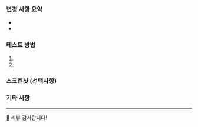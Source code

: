 <!--
[Pull Reqeust 템플릿]
이 메시지는 '주석'이므로, 실제 문서에는 포함되지 않습니다.
PR을 작성하기 전, 아래 내용을 점검해주세요.

1. 문제없이 빌드가 되는 코드인가?
2. 내가 구현한 내용에 문제는 없는가?
3. Code Convention과 Unreal Project Convention을 잘 지켰는가?
4. branch의 이름을 올바르게 지었는가? (Unreal Project Convention 참고) 
-->

### 변경 사항 요약
<!-- 이 PR에서 어떤 변경이 있었는지 요약해주세요 -->
- <!-- 기능 추가 / 버그 수정 / 리팩토링 등 -->
- <!-- 관련 이슈 번호: #123 (있다면) -->


### 테스트 방법
<!-- 구현한 내용을 어떻게 확인할 수 있는지, 어떻게 테스트할 수 있는지 설명하세요 -->
1. <!--어떤 페이지 또는 기능에서 -->
2. <!--어떤 절차로 테스트했는지 -->



### 스크린샷 (선택사항)
<!-- 변경 사항을 보여줄 스크린샷을 첨부해주세요 -->
<!-- 스크린샷이 없다면 이 부분을 지워주세요. -->


### 기타 사항
<!-- 리뷰어에게 전달하고 싶은 메시지나 참고할 만한 내용을 적어주세요 -->


<!--
[Pull Reqeust 템플릿]
이 메시지는 '주석'이므로, 실제 문서에는 포함되지 않습니다.
PR을 제출하기 전, 아래 내용을 점검해주세요.

1. 올바른 리뷰어를 지정했는가?
2. 템플릿 안에 있는 불필요한 주석을 제거하고, 내용을 채웠는가? 
   템플릿 맨 위에 있는 주석과 맨 아래에 있는 지우지 않아도 됩니다.
-->

---
🙏 리뷰 감사합니다!